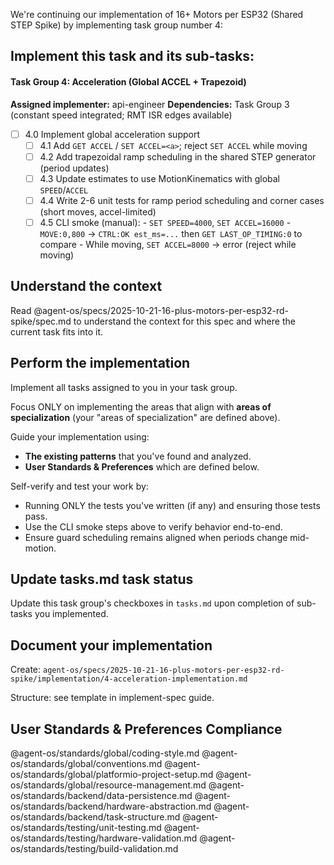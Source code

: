 We're continuing our implementation of 16+ Motors per ESP32 (Shared STEP Spike) by implementing task group number 4:

## Implement this task and its sub-tasks:

#### Task Group 4: Acceleration (Global ACCEL + Trapezoid)
**Assigned implementer:** api-engineer
**Dependencies:** Task Group 3 (constant speed integrated; RMT ISR edges available)

- [ ] 4.0 Implement global acceleration support
  - [ ] 4.1 Add `GET ACCEL` / `SET ACCEL=<a>`; reject `SET ACCEL` while moving
  - [ ] 4.2 Add trapezoidal ramp scheduling in the shared STEP generator (period updates)
  - [ ] 4.3 Update estimates to use MotionKinematics with global `SPEED`/`ACCEL`
  - [ ] 4.4 Write 2-6 unit tests for ramp period scheduling and corner cases (short moves, accel-limited)
  - [ ] 4.5 CLI smoke (manual):
        - `SET SPEED=4000`, `SET ACCEL=16000`
        - `MOVE:0,800` → `CTRL:OK est_ms=...` then `GET LAST_OP_TIMING:0` to compare
        - While moving, `SET ACCEL=8000` → error (reject while moving)

## Understand the context

Read @agent-os/specs/2025-10-21-16-plus-motors-per-esp32-rd-spike/spec.md to understand the context for this spec and where the current task fits into it.

## Perform the implementation

Implement all tasks assigned to you in your task group.

Focus ONLY on implementing the areas that align with **areas of specialization** (your "areas of specialization" are defined above).

Guide your implementation using:
- **The existing patterns** that you've found and analyzed.
- **User Standards & Preferences** which are defined below.

Self-verify and test your work by:
- Running ONLY the tests you've written (if any) and ensuring those tests pass.
- Use the CLI smoke steps above to verify behavior end-to-end.
- Ensure guard scheduling remains aligned when periods change mid-motion.

## Update tasks.md task status

Update this task group's checkboxes in `tasks.md` upon completion of sub-tasks you implemented.

## Document your implementation

Create: `agent-os/specs/2025-10-21-16-plus-motors-per-esp32-rd-spike/implementation/4-acceleration-implementation.md`

Structure: see template in implement-spec guide.

## User Standards & Preferences Compliance

@agent-os/standards/global/coding-style.md
@agent-os/standards/global/conventions.md
@agent-os/standards/global/platformio-project-setup.md
@agent-os/standards/global/resource-management.md
@agent-os/standards/backend/data-persistence.md
@agent-os/standards/backend/hardware-abstraction.md
@agent-os/standards/backend/task-structure.md
@agent-os/standards/testing/unit-testing.md
@agent-os/standards/testing/hardware-validation.md
@agent-os/standards/testing/build-validation.md

